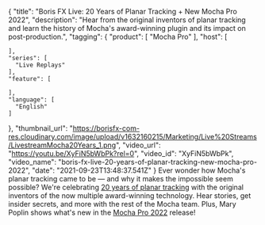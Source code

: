 {
  "title": "Boris FX Live: 20 Years of Planar Tracking + New Mocha Pro 2022",
  "description": "Hear from the original inventors of planar tracking and learn the history of Mocha's award-winning plugin and its impact on post-production.",
  "tagging": {
    "product": [
      "Mocha Pro"
    ],
    "host": [

    ],
    "series": [
      "Live Replays"
    ],
    "feature": [

    ],
    "language": [
      "English"
    ]
  },
  "thumbnail_url": "https://borisfx-com-res.cloudinary.com/image/upload/v1632160215/Marketing/Live%20Streams/LivestreamMocha20Years_1.png",
  "video_url": "https://youtu.be/XyFiN5bWbPk?rel=0",
  "video_id": "XyFiN5bWbPk",
  "video_name": "boris-fx-live-20-years-of-planar-tracking-new-mocha-pro-2022",
  "date": "2021-09-23T13:48:37.541Z"
}
Ever wonder how Mocha's planar tracking came to be — and why it makes the impossible seem possible? We're celebrating [20 years of planar tracking](https://borisfx.com/news/no-sleep-til-planar-tracking-celebrating-20-years-of-vfx-history/) with the original inventors of the now multiple award-winning technology. Hear stories, get insider secrets, and more with the rest of the Mocha team. Plus, Mary Poplin shows what's new in the [Mocha Pro 2022](https://borisfx.com/products/mocha-pro/?collection=mocha-pro&product=mocha-pro) release!
